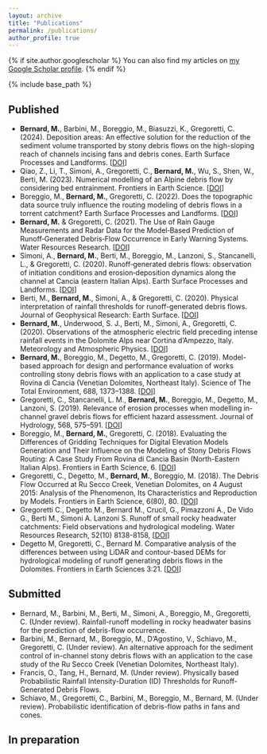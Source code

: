 ```yaml
---
layout: archive
title: "Publications"
permalink: /publications/
author_profile: true
---
```


{% if site.author.googlescholar %}
  You can also find my articles on <a href="{{site.author.googlescholar}}">my Google Scholar profile</a>.
{% endif %}


{% include base_path %}

## Published
* **Bernard, M.**, Barbini, M., Boreggio, M., Biasuzzi, K., Gregoretti, C. (2024). Deposition areas: An effective solution for the reduction of the sediment volume transported by stony debris flows on the high-sloping reach of channels incising fans and debris cones. Earth Surface Processes and Landforms. [<a href="https://doi.org/10.1002/esp.5727" target="_blank">DOI</a>]
* Qiao, Z., Li, T., Simoni, A., Gregoretti, C., **Bernard, M.**, Wu, S., Shen, W., Berti, M. (2023). Numerical modelling of an Alpine debris flow by considering bed entrainment. Frontiers in Earth Science. [<a href="https://doi.org/10.3389/feart.2022.1059525" target="_blank">DOI</a>]
* Boreggio, M., **Bernard, M.**, Gregoretti, C. (2022). Does the topographic data source truly influence the routing modeling of debris flows in a torrent catchment? Earth Surface Processes and Landforms. [<a href="https://doi.org/10.1002/esp.5366" target="_blank">DOI</a>]
* **Bernard, M.** & Gregoretti, C. (2021). The Use of Rain Gauge Measurements and Radar Data for the Model‐Based Prediction of Runoff‐Generated Debris‐Flow Occurrence in Early Warning Systems. Water Resources Research. [<a href="https://doi.org/10.1029/2020WR027893" target="_blank">DOI</a>]
* Simoni, A., **Bernard, M.**, Berti, M., Boreggio, M., Lanzoni, S., Stancanelli, L., & Gregoretti, C. (2020). Runoff‐generated debris flows: observation of initiation conditions and erosion‐deposition dynamics along the channel at Cancia (eastern Italian Alps). Earth Surface Processes and Landforms. [<a href="https://doi.org/10.1002/esp.5727" target="_blank">DOI</a>]
* Berti, M., **Bernard, M.**, Simoni, A., & Gregoretti, C. (2020). Physical interpretation of rainfall thresholds for runoff-generated debris flows. Journal of Geophysical Research: Earth Surface. [<a href="https://doi.org/10.1029/2019JF005513" target="_blank">DOI</a>]
* **Bernard, M.**, Underwood, S. J., Berti, M., Simoni, A., Gregoretti, C. (2020). Observations of the atmospheric electric field preceding intense rainfall events in the Dolomite Alps near Cortina d’Ampezzo, Italy. Meteorology and Atmospheric Physics. [<a href="https://doi.org/10.1007/s00703-019-00677-6" target="_blank">DOI</a>]
* **Bernard, M.**, Boreggio, M., Degetto, M., Gregoretti, C. (2019). Model-based approach for design and performance evaluation of works controlling stony debris flows with an application to a case study at Rovina di Cancia (Venetian Dolomites, Northeast Italy). Science of The Total Environment, 688, 1373–1388. [<a href="https://doi.org/10.1016/j.scitotenv.2019.05.468" target="_blank">DOI</a>]
* Gregoretti, C., Stancanelli, L. M., **Bernard, M.**, Boreggio, M., Degetto, M., Lanzoni, S. (2019). Relevance of erosion processes when modelling in-channel gravel debris flows for efficient hazard assessment. Journal of Hydrology, 568, 575–591. [<a href="https://doi.org/10.1016/j.jhydrol.2018.10.001" target="_blank">DOI</a>]
* Boreggio, M., **Bernard, M.**, Gregoretti, C. (2018). Evaluating the Differences of Gridding Techniques for Digital Elevation Models Generation and Their Influence on the Modeling of Stony Debris Flows Routing: A Case Study From Rovina di Cancia Basin (North-Eastern Italian Alps). Frontiers in Earth Science, 6. [<a href="https://doi.org/10.3389/feart.2018.00089" target="_blank">DOI</a>]
* Gregoretti, C., Degetto, M., **Bernard, M.**, Boreggio, M. (2018). The Debris Flow Occurred at Ru Secco Creek, Venetian Dolomites, on 4 August 2015: Analysis of the Phenomenon, Its Characteristics and Reproduction by Models. Frontiers in Earth Science, 6(80), 80. [<a href="https://doi.org/10.3389/feart.2018.00080" target="_blank">DOI</a>]
* Gregoretti C., Degetto M., Bernard M., Crucil, G., Pimazzoni A., De Vido G., Berti M., Simoni A. Lanzoni S. Runoff of small rocky headwater catchments: Field 	observations and hydrological modeling. Water Resources Research, 52(10) 8138-8158, [<a href="https://doi.org/10.1002/2016WR018675" target="_blank">DOI</a>]
* Degetto M, Gregoretti, C., Bernard M. Comparative analysis of the differences between using LiDAR and contour-based DEMs for hydrological modeling of runoff generating debris flows in the Dolomites. Frontiers in Earth Sciences 3:21. [<a href="https://doi.org/10.3389/feart.2015.00021" target="_blank">DOI</a>]

## Submitted
* Bernard, M., Barbini, M., Berti, M., Simoni, A., Boreggio, M., Gregoretti, C. (Under review). Rainfall-runoff modelling in rocky headwater basins for the prediction of debris-flow occurrence.
* Barbini, M., Bernard, M., Boreggio, M., D’Agostino, V., Schiavo, M., Gregoretti, C. (Under review). An alternative approach for the sediment control of in-channel stony debris flows with an application to the case study of the Ru Secco Creek (Venetian Dolomites, Northeast Italy).
* Francis, O., Tang, H., Bernard, M. (Under review). Physically based Probabilistic Rainfall Intensity-Duration (ID) Thresholds for Runoff-Generated Debris Flows. 
* Schiavo, M., Gregoretti, C., Barbini, M., Boreggio, M., Bernard, M. (Under review). Probabilistic identification of debris-flow paths in fans and cones.

## In preparation


